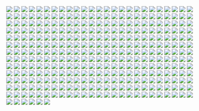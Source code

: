 <img src='./Picture-Directory/20 - SQ60M8u.jpg'>
<img src='./Picture-Directory/NSaXUS6.png'>
<img src='./Picture-Directory/kevin-mckenna-shadow-of-the-master.jpg'>
<img src='./Picture-Directory/74 - Y669oN0.jpg'>
<img src='./Picture-Directory/christian-waggoner-2016-05-14-20-27-52.jpg'>
<img src='./Picture-Directory/alfonso-pardo-martinez-sw-portrait01-low.jpg'>
<img src='./Picture-Directory/26 - v3cZNQf.jpg'>
<img src='./Picture-Directory/41 - mFvGh0O.png'>
<img src='./Picture-Directory/29 - UVdF8nt.jpg'>
<img src='./Picture-Directory/10 - rN3KVr7.jpg'>
<img src='./Picture-Directory/59 - idPWYku.jpg'>
<img src='./Picture-Directory/31 - yOXR9Sc.jpg'>
<img src='./Picture-Directory/40 - 1jiayvm.jpg'>
<img src='./Picture-Directory/pCrsRmm.jpg'>
<img src='./Picture-Directory/sq8m6GH.jpg'>
<img src='./Picture-Directory/12 - iUGFHJr.jpg'>
<img src='./Picture-Directory/rey__lady_of_the_sith_by_cobaltplasma-da1hf7n.jpg'>
<img src='./Picture-Directory/RzSQPS6.jpg'>
<img src='./Picture-Directory/2McHDAo.jpg'>
<img src='./Picture-Directory/71 - kSwUqMu.jpg'>
<img src='./Picture-Directory/36 - wIoxxL7.jpg'>
<img src='./Picture-Directory/65 - xwing.jpg'>
<img src='./Picture-Directory/31 - wuasgk5.jpg'>
<img src='./Picture-Directory/50 - fq1Data.jpg'>
<img src='./Picture-Directory/01 - MmbqRrT.jpg'>
<img src='./Picture-Directory/52 - 4P53bug.jpg'>
<img src='./Picture-Directory/09 - QyH8PDy.jpg'>
<img src='./Picture-Directory/54 - q2DHA4W.jpg'>
<img src='./Picture-Directory/08 - YR1TeT4.jpg'>
<img src='./Picture-Directory/08 - FmlM7Fj.jpg'>
<img src='./Picture-Directory/03 - JTjy2Of.jpg'>
<img src='./Picture-Directory/LeIdVyp.jpg'>
<img src='./Picture-Directory/tizianobaracchi_i_am_a_jedi_1200_by_thaldir-da3u7pc.jpg'>
<img src='./Picture-Directory/46 - 0yZzPsB.jpg'>
<img src='./Picture-Directory/LjJeHqE.jpg'>
<img src='./Picture-Directory/35 - Gb5ZYA2.jpg'>
<img src='./Picture-Directory/crystal-sully-revengebycrystalsully.jpg'>
<img src='./Picture-Directory/42 - IdQJQlV.jpg'>
<img src='./Picture-Directory/christian-piccolo-solo-final-post-notext.jpg'>
<img src='./Picture-Directory/D5friaT.jpg'>
<img src='./Picture-Directory/11 - ACCMVG6.jpg'>
<img src='./Picture-Directory/21 - vqpeClQ.jpg'>
<img src='./Picture-Directory/maul_wip_by_uncannyknack-d9xrjkz.jpg'>
<img src='./Picture-Directory/10 - 6nOEYTR.jpg'>
<img src='./Picture-Directory/15 - qeOec8I.jpg'>
<img src='./Picture-Directory/00001509.png'>
<img src='./Picture-Directory/07 - UtEQQdy.jpg'>
<img src='./Picture-Directory/tumblr_o0se10xPRh1u4lxsro2_1280.jpg'>
<img src='./Picture-Directory/60 - zMNNDV3.jpg'>
<img src='./Picture-Directory/13 - 00ETUwD.jpg'>
<img src='./Picture-Directory/StarWars Stitch.jpg'>
<img src='./Picture-Directory/43 - EXqhKGT.jpg'>
<img src='./Picture-Directory/74 - pfNBa6m.jpg'>
<img src='./Picture-Directory/21 - iMxtvf3.jpg'>
<img src='./Picture-Directory/01 - M6I1Q95.jpg'>
<img src='./Picture-Directory/29 - fmq9bBJ.jpg'>
<img src='./Picture-Directory/JuOpsei.jpg'>
<img src='./Picture-Directory/49 - XjLs9Ec.jpg'>
<img src='./Picture-Directory/49 - 4XhD2kv.jpg'>
<img src='./Picture-Directory/APACpr7.png'>
<img src='./Picture-Directory/62 - p2p8vkW.jpg'>
<img src='./Picture-Directory/48 - LApxo7k.jpg'>
<img src='./Picture-Directory/71 - YSEi38m.jpg'>
<img src='./Picture-Directory/42 - iKOwzFi.jpg'>
<img src='./Picture-Directory/55 - duBEalK.jpg'>
<img src='./Picture-Directory/27 - V9frQxh.jpg'>
<img src='./Picture-Directory/24 - ut90LX5.jpg'>
<img src='./Picture-Directory/61 - xcXQuB0.jpg'>
<img src='./Picture-Directory/32 - XUTBivf.jpg'>
<img src='./Picture-Directory/25 - pH9Q41q.jpg'>
<img src='./Picture-Directory/36 - M4exYUR.jpg'>
<img src='./Picture-Directory/40 - 3SqwU9H.jpg'>
<img src='./Picture-Directory/star+wars+through+the+wreckage.jpg'>
<img src='./Picture-Directory/36 - JoDQ1Nb.jpg'>
<img src='./Picture-Directory/11 - pXSe9Xa.jpg'>
<img src='./Picture-Directory/53 - uk4GMmi.jpg'>
<img src='./Picture-Directory/04 - DEPvTPZ.jpg'>
<img src='./Picture-Directory/e4bc4ceae15f52e431ebdd898d26f36e-d7fdw5e.jpg'>
<img src='./Picture-Directory/22 - lzDIgxy.jpg'>
<img src='./Picture-Directory/62 - XZh3SUC.jpg'>
<img src='./Picture-Directory/18 - 7HVSQuN.jpg'>
<img src='./Picture-Directory/06 - WfZV0QW.jpg'>
<img src='./Picture-Directory/33 - kzqyxJK.jpg'>
<img src='./Picture-Directory/47 - 6HNlRpV.jpg'>
<img src='./Picture-Directory/carmen-cornet-gri.jpg'>
<img src='./Picture-Directory/09 - 0qLxdbp.jpg'>
<img src='./Picture-Directory/28 - 9i2xpUo.jpg'>
<img src='./Picture-Directory/48 - iO5U6gm.jpg'>
<img src='./Picture-Directory/49 - R6O6LNV.jpg'>
<img src='./Picture-Directory/1seHTdr.jpg'>
<img src='./Picture-Directory/Wpi1OfW.png'>
<img src='./Picture-Directory/51 - jZyHKRg.jpg'>
<img src='./Picture-Directory/WQixz51.png'>
<img src='./Picture-Directory/06 - y3x5ATp.png'>
<img src='./Picture-Directory/45 - 89q0xBW.jpg'>
<img src='./Picture-Directory/55 - bWozweg.jpg'>
<img src='./Picture-Directory/47 - gv8Rahg.jpg'>
<img src='./Picture-Directory/75 - Sn0hJWR.jpg'>
<img src='./Picture-Directory/46 - GAhrYBi.jpg'>
<img src='./Picture-Directory/captain_rex_by_robert_shane-d879q6l (1).jpg'>
<img src='./Picture-Directory/63 - EVm47Hz.jpg'>
<img src='./Picture-Directory/14 - k8kRTdE.jpg'>
<img src='./Picture-Directory/32 - 84y8hda.jpg'>
<img src='./Picture-Directory/44 - mIXRwa8.jpg'>
<img src='./Picture-Directory/56 - JLBsdbi.jpg'>
<img src='./Picture-Directory/57 - i7ij3KF.jpg'>
<img src='./Picture-Directory/luca-merli-sands-of-jakku.jpg'>
<img src='./Picture-Directory/trfBC7u.png'>
<img src='./Picture-Directory/38 - n0t9NJ5.jpg'>
<img src='./Picture-Directory/20 - v4n7jeB.jpg'>
<img src='./Picture-Directory/53 - vlozy0c.jpg'>
<img src='./Picture-Directory/61 - mddYFHW.jpg'>
<img src='./Picture-Directory/14 - VyZJPE8.jpg'>
<img src='./Picture-Directory/07 - NRJgAIo.jpg'>
<img src='./Picture-Directory/lucas-leger-dv.jpg'>
<img src='./Picture-Directory/38 - KeT5KrI.jpg'>
<img src='./Picture-Directory/darthmaul_web_by_qissus-da27ds6.jpg'>
<img src='./Picture-Directory/70 - MfaHUiO.jpg'>
<img src='./Picture-Directory/29 - qPvfQ3a.jpg'>
<img src='./Picture-Directory/17 - 1iTMzyJ.jpg'>
<img src='./Picture-Directory/13 - GdwwIo2.jpg'>
<img src='./Picture-Directory/63 - QY0KqS6.png'>
<img src='./Picture-Directory/PDEg5qQ.png'>
<img src='./Picture-Directory/47 - 52qxIne.jpg'>
<img src='./Picture-Directory/18 - UvGUfOr.jpg'>
<img src='./Picture-Directory/02 - dqfOSJD.jpg'>
<img src='./Picture-Directory/aaron-mcbride-20822-10206281666186722-6443139003106845627-n.jpg'>
<img src='./Picture-Directory/gus-mendonca-gm-firstorder-tieinterceptors.jpg'>
<img src='./Picture-Directory/49 - h4kJlT2.jpg'>
<img src='./Picture-Directory/54 - pcMYz0L.jpg'>
<img src='./Picture-Directory/21 - u2rSYo2.jpg'>
<img src='./Picture-Directory/67 - fatjdtc.jpg'>
<img src='./Picture-Directory/fPB5lkc.jpg'>
<img src='./Picture-Directory/13 - XqmV1MJ.jpg'>
<img src='./Picture-Directory/23 - ckcK4Tj.jpg'>
<img src='./Picture-Directory/33 - yiYtEm3.jpg'>
<img src='./Picture-Directory/30 - TTGIcoM.jpg'>
<img src='./Picture-Directory/josh-robinson-maythe4thbwithyou.jpg'>
<img src='./Picture-Directory/20 - pRESzRv.jpg'>
<img src='./Picture-Directory/ancient_order_by_adamburn-d9ku80b.jpg'>
<img src='./Picture-Directory/-image.jpg'>
<img src='./Picture-Directory/35 - qb6jXXm.jpg'>
<img src='./Picture-Directory/45 - 1oVCMSB.jpg'>
<img src='./Picture-Directory/tumblr_nkib9zQIAG1u4lxsro1_1280.jpg'>
<img src='./Picture-Directory/timur-dairbayev-starwars.jpg'>
<img src='./Picture-Directory/15 - GmN0Cq4.jpg'>
<img src='./Picture-Directory/04 - m2syxyy.jpg'>
<img src='./Picture-Directory/11 - LkLgpha.jpg'>
<img src='./Picture-Directory/52 - 7baA4eW.jpg'>
<img src='./Picture-Directory/ce29c37a2cf8f54c483e352c5996014f.jpg'>
<img src='./Picture-Directory/4 - A New Hope.jpg'>
<img src='./Picture-Directory/06 - MmGBqVM.png'>
<img src='./Picture-Directory/31 - F7LzS1K.jpg'>
<img src='./Picture-Directory/19 - OIftxOQ.jpg'>
<img src='./Picture-Directory/13 - NuM1CVA.jpg'>
<img src='./Picture-Directory/41 - MpGk6wz.jpg'>
<img src='./Picture-Directory/simon-liechti-boba-fett-01-small.jpg'>
<img src='./Picture-Directory/60 - fg6gTbM.jpg'>
<img src='./Picture-Directory/53 - MOwYpDe.jpg'>
<img src='./Picture-Directory/05 - 4uqCBu9.jpg'>
<img src='./Picture-Directory/30 - HmpoIgw.jpg'>
<img src='./Picture-Directory/52 - 8smPbXw.jpg'>
<img src='./Picture-Directory/01 - OuSizUw.jpg'>
<img src='./Picture-Directory/tumblr_o50tl0Kyww1sk51m7o1_1280.jpg'>
<img src='./Picture-Directory/37 - ptszR3D.jpg'>
<img src='./Picture-Directory/99_by_dzikawa-d9ko812.jpg'>
<img src='./Picture-Directory/51 - LZI0bUC.jpg'>
<img src='./Picture-Directory/hakuna001_by_pixelkitties-d9z01iz.png'>
<img src='./Picture-Directory/56 - 1WjgBCo.jpg'>
<img src='./Picture-Directory/41 - h6CUpb6.jpg'>
<img src='./Picture-Directory/09 - P31lorx.jpg'>
<img src='./Picture-Directory/44 - fhzHbf0.jpg'>
<img src='./Picture-Directory/6 - Return of the Jedi.jpg'>
<img src='./Picture-Directory/pm2Lozd.jpg'>
<img src='./Picture-Directory/T0Jl1dN.jpg'>
<img src='./Picture-Directory/01 - O8876hB.jpg'>
<img src='./Picture-Directory/cristi-balanescu-cristib-nexusofpower.jpg'>
<img src='./Picture-Directory/66 - ys8WAjI.jpg'>
<img src='./Picture-Directory/08 - MRSwNfi.jpg'>
<img src='./Picture-Directory/14 - fbXU43D.jpg'>
<img src='./Picture-Directory/star_wars_by_muratgul-d9ktp9n.jpg'>
<img src='./Picture-Directory/afGiCjX.jpg'>
<img src='./Picture-Directory/r6vJKzI.jpg'>
<img src='./Picture-Directory/12 - dyFjAeV.jpg'>
<img src='./Picture-Directory/clone_wars_by_papayoufr-d49mq85.jpg'>
<img src='./Picture-Directory/cecilia-g-f-darthrevan.jpg'>
<img src='./Picture-Directory/33 - ukIboMx.jpg'>
<img src='./Picture-Directory/58 - ICVMVrl.jpg'>
<img src='./Picture-Directory/aaron-mcbride-12185030-10208004298011441-1347009825795762880-o.jpg'>
<img src='./Picture-Directory/41 - DvUSbYd.jpg'>
<img src='./Picture-Directory/jedi_and_jedi_lite_by_hollyoakhill-d9qpafb.jpg'>
<img src='./Picture-Directory/73 - 8QeKdsq.jpg'>
<img src='./Picture-Directory/43 - 7QSAagN.jpg'>
<img src='./Picture-Directory/lady_jedi__rey_by_fouetfou-d9v8qsy.png'>
<img src='./Picture-Directory/19 - FdBvduy.jpg'>
<img src='./Picture-Directory/adam-roush-sw-snips-4-w.jpg'>
<img src='./Picture-Directory/66 - TIE Fighter.jpg'>
<img src='./Picture-Directory/65 - QDhAsQq.jpg'>
<img src='./Picture-Directory/59 - 4ESbWh4.jpg'>
<img src='./Picture-Directory/star_wars_collab___grievous_by_wynahiros.jpg'>
<img src='./Picture-Directory/dan-luvisi-restorationluvisifett.jpg'>
<img src='./Picture-Directory/mjhbrXu.jpg'>
<img src='./Picture-Directory/48 - 2L9Klwe.jpg'>
<img src='./Picture-Directory/5Z84DKN.jpg'>
<img src='./Picture-Directory/W3UUxvY.jpg'>
<img src='./Picture-Directory/sw_fan_art_by_danai_k-d66g7p4.jpg'>
<img src='./Picture-Directory/15 - UTcsNQO.jpg'>
<img src='./Picture-Directory/30 - Xui6IK9.jpg'>
<img src='./Picture-Directory/19 - UhlFYSE.jpg'>
<img src='./Picture-Directory/renato-scicchitano-screen-final.jpg'>
<img src='./Picture-Directory/23 - U4U1AbT.jpg'>
<img src='./Picture-Directory/11 - IPvlegE.jpg'>
<img src='./Picture-Directory/3 - Revenge of the Sith.jpg'>
<img src='./Picture-Directory/68 - k70Dlp4.jpg'>
<img src='./Picture-Directory/2 - Attack of the Clones.jpg'>
<img src='./Picture-Directory/cda20e449b0f3fd63035d1ee35a2b4cb-d9tff62.jpg'>
<img src='./Picture-Directory/64 - g0fiWNK.jpg'>
<img src='./Picture-Directory/6okvuqw.jpg'>
<img src='./Picture-Directory/the_inquisitor_by_darthtemoc-d81hefq.jpg'>
<img src='./Picture-Directory/76 - 1qBIY0F.jpg'>
<img src='./Picture-Directory/65 - S2s3FaV.jpg'>
<img src='./Picture-Directory/nagy-norbert-millennium-falcon.jpg'>
<img src='./Picture-Directory/02 - CQG5FKx.jpg'>
<img src='./Picture-Directory/28 - 2IGKEnH.png'>
<img src='./Picture-Directory/60 - 7BHZhlA.jpg'>
<img src='./Picture-Directory/02 - rHm6wWD.jpg'>
<img src='./Picture-Directory/03 - cWinFdO.jpg'>
<img src='./Picture-Directory/rodrigo-galdino-1.jpg'>
<img src='./Picture-Directory/juan-martin-wallpaper.jpg'>
<img src='./Picture-Directory/23 - FDuhex0.jpg'>
<img src='./Picture-Directory/vlINW4Z.jpg'>
<img src='./Picture-Directory/34 - hMNFdik.jpg'>
<img src='./Picture-Directory/star_wars__generations_by_daekazu-d9pke9v.jpg'>
<img src='./Picture-Directory/35 - jrLalQL.jpg'>
<img src='./Picture-Directory/08 - C0EVsYp.jpg'>
<img src='./Picture-Directory/02 - G4xUAWx.jpg'>
<img src='./Picture-Directory/esteban-barrientos-ahsoka.jpg'>
<img src='./Picture-Directory/jeff-wood-2016-06-01-8-32-18.jpg'>
<img src='./Picture-Directory/vadersplat_by_deviantapplestudios-d9550f8.jpg'>
<img src='./Picture-Directory/07 - FYvOt6J.jpg'>
<img src='./Picture-Directory/Ch8qdxRW0AA0K4v.jpg'>
<img src='./Picture-Directory/54 - tAexzUd.jpg'>
<img src='./Picture-Directory/51 - 1Jv8JNV.jpg'>
<img src='./Picture-Directory/22 - tCj8uhf.jpg'>
<img src='./Picture-Directory/37 - hvHtMdL.jpg'>
<img src='./Picture-Directory/22 - uv2TuK0.jpg'>
<img src='./Picture-Directory/5ZwPh1g.jpg'>
<img src='./Picture-Directory/51 - RzUPrzg.jpg'>
<img src='./Picture-Directory/05 - dbQGQ0L.jpg'>
<img src='./Picture-Directory/40 - oPEgWCc.jpg'>
<img src='./Picture-Directory/57 - t7gC1bh.jpg'>
<img src='./Picture-Directory/37 - sx2602i.jpg'>
<img src='./Picture-Directory/07 - wdIlgiT.jpg'>
<img src='./Picture-Directory/tumblr_o5y55eoU1j1sk51m7o1_1280.jpg'>
<img src='./Picture-Directory/27 - IOUqD50.jpg'>
<img src='./Picture-Directory/42 - s7VVQdI.jpg'>
<img src='./Picture-Directory/64 - 8qSqbWJ.jpg'>
<img src='./Picture-Directory/34 - t7kv6rH.jpg'>
<img src='./Picture-Directory/48 - eOVQrAn.jpg'>
<img src='./Picture-Directory/17 - VEbsVce.jpg'>
<img src='./Picture-Directory/16 - OoTEqcB.jpg'>
<img src='./Picture-Directory/16 - wx6hNBR.jpg'>
<img src='./Picture-Directory/39 - Wy8sX8L.jpg'>
<img src='./Picture-Directory/04 - vKIn6Y3.jpg'>
<img src='./Picture-Directory/the_force_awakens_by_cylonka-d9lfomf.jpg'>
<img src='./Picture-Directory/39 - JDJMMM2.jpg'>
<img src='./Picture-Directory/28 - EzmJdkK.jpg'>
<img src='./Picture-Directory/34 - 1xe1da8.jpg'>
<img src='./Picture-Directory/14 - MqGwl19.jpg'>
<img src='./Picture-Directory/09 - ncXoqup.jpg'>
<img src='./Picture-Directory/67 - fcR9rxY.jpg'>
<img src='./Picture-Directory/05 - n0Xm4lg.jpg'>
<img src='./Picture-Directory/episode_viii_luke_by_800poundproductions-da1gt94.jpg'>
<img src='./Picture-Directory/18 - P7ULTkU.jpg'>
<img src='./Picture-Directory/__yoda_my_name_is___by_lehuss-da2ednq.jpg'>
<img src='./Picture-Directory/03 - glS1UUq.jpg'>
<img src='./Picture-Directory/06 - PEwsHFr.jpg'>
<img src='./Picture-Directory/gvqjtcV.jpg'>
<img src='./Picture-Directory/27 - p2oiSom.jpg'>
<img src='./Picture-Directory/43 - 5PuwFuy.jpg'>
<img src='./Picture-Directory/25 - tUQ4xPX.jpg'>
<img src='./Picture-Directory/10 - 6fKpkXB.jpg'>
<img src='./Picture-Directory/39 - EeSHQTE.jpg'>
<img src='./Picture-Directory/42 - QrkEA6b.jpg'>
<img src='./Picture-Directory/56 - XGDPZCa.jpg'>
<img src='./Picture-Directory/mz1HITu.jpg'>
<img src='./Picture-Directory/33 - mikNH5d.jpg'>
<img src='./Picture-Directory/70e43775e50767efe220b50bbe5de195-d3jmfsu.jpg'>
<img src='./Picture-Directory/star_wars___the_pursuit_by_graphix17-d9w1jqm.png'>
<img src='./Picture-Directory/e8568033427317.56aa8c6585175.png'>
<img src='./Picture-Directory/26 - rtQB4zT.jpg'>
<img src='./Picture-Directory/57 - 86LzSgt.jpg'>
<img src='./Picture-Directory/19 - mQyOhp5.jpg'>
<img src='./Picture-Directory/66 - 1HknqmB.jpg'>
<img src='./Picture-Directory/59 - k0nNLPJ.jpg'>
<img src='./Picture-Directory/69 - TScStjh.jpg'>
<img src='./Picture-Directory/32 - RsoqZar.jpg'>
<img src='./Picture-Directory/36 - 82HbYlp.jpg'>
<img src='./Picture-Directory/vincent-tanguay-saintgenesis-darth-rey.jpg'>
<img src='./Picture-Directory/30 - 2R9xUd0.jpg'>
<img src='./Picture-Directory/39 - ile8r3h.jpg'>
<img src='./Picture-Directory/22 - LGIdNZq.jpg'>
<img src='./Picture-Directory/20 - YcfwNBV.jpg'>
<img src='./Picture-Directory/50 - Ve3WYUj.jpg'>
<img src='./Picture-Directory/darth_maul__ravager__by_soulstryder210-d9tgsk5.jpg'>
<img src='./Picture-Directory/73 - I36rrfr.jpg'>
<img src='./Picture-Directory/34 - uzQaKy4.jpg'>
<img src='./Picture-Directory/46 - Zimt2pf.jpg'>
<img src='./Picture-Directory/03 - sFnCpS1.jpg'>
<img src='./Picture-Directory/12 - K7XIsri.jpg'>
<img src='./Picture-Directory/24 - tcD9kwI.jpg'>
<img src='./Picture-Directory/72 - XgLHPfg.jpg'>
<img src='./Picture-Directory/PTZHdoq.jpg'>
<img src='./Picture-Directory/43 - hQpcaFU.jpg'>
<img src='./Picture-Directory/04 - gNLvKfg.jpg'>
<img src='./Picture-Directory/40 - WCSxRjx.jpg'>
<img src='./Picture-Directory/5 - The Empire Strikes Back.jpg'>
<img src='./Picture-Directory/kylo_ren_by_torynji-da1qg19.jpg'>
<img src='./Picture-Directory/16 - e8I351w.jpg'>
<img src='./Picture-Directory/eBrkcX5.jpg'>
<img src='./Picture-Directory/46 - vO9mF5S.jpg'>
<img src='./Picture-Directory/1 - The Phantom Menace.jpg'>
<img src='./Picture-Directory/52 - KKO9v6Z.jpg'>
<img src='./Picture-Directory/15 - M9BmBeh.jpg'>
<img src='./Picture-Directory/32 - 3rEyp81.jpg'>
<img src='./Picture-Directory/63 - sg09hzg.jpg'>
<img src='./Picture-Directory/38 - oy3akqm.jpg'>
<img src='./Picture-Directory/72 - 6ueeHFC.jpg'>
<img src='./Picture-Directory/claire-hummel-mos-eisley-morning-by-shoomlah-d9k61gm.jpg'>
<img src='./Picture-Directory/62 - UEtTF31.jpg'>
<img src='./Picture-Directory/18 - 1PbaG5n.jpg'>
